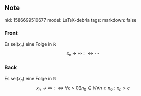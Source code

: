 ## Note
nid: 1586699510677
model: LaTeX-deb4a
tags: 
markdown: false

### Front
Es sei$\left(x_{n}\right)$ eine Folge in $\mathbb{R}$
$$
x_{n} \rightarrow \infty: \Longleftrightarrow \cdots
$$

### Back
Es sei$\left(x_{n}\right)$ eine Folge in $\mathbb{R}$
$$
x_{n} \rightarrow \infty: \Longleftrightarrow \forall c>0 \exists n_{0} \in \mathbb{N} \forall n \geq n_{0}: x_{n}>c
$$
